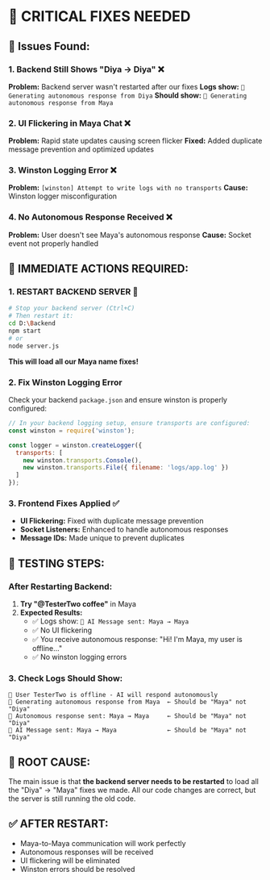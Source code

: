 # 🚨 CRITICAL FIXES NEEDED

## 🐛 **Issues Found:**

### 1. Backend Still Shows "Diya → Diya" ❌
**Problem:** Backend server wasn't restarted after our fixes
**Logs show:** `🤖 Generating autonomous response from Diya`
**Should show:** `🤖 Generating autonomous response from Maya`

### 2. UI Flickering in Maya Chat ❌
**Problem:** Rapid state updates causing screen flicker
**Fixed:** Added duplicate message prevention and optimized updates

### 3. Winston Logging Error ❌
**Problem:** `[winston] Attempt to write logs with no transports`
**Cause:** Winston logger misconfiguration

### 4. No Autonomous Response Received ❌
**Problem:** User doesn't see Maya's autonomous response
**Cause:** Socket event not properly handled

## 🔧 **IMMEDIATE ACTIONS REQUIRED:**

### 1. RESTART BACKEND SERVER 🚨
```bash
# Stop your backend server (Ctrl+C)
# Then restart it:
cd D:\Backend
npm start
# or
node server.js
```

**This will load all our Maya name fixes!**

### 2. Fix Winston Logging Error
Check your backend `package.json` and ensure winston is properly configured:

```javascript
// In your backend logging setup, ensure transports are configured:
const winston = require('winston');

const logger = winston.createLogger({
  transports: [
    new winston.transports.Console(),
    new winston.transports.File({ filename: 'logs/app.log' })
  ]
});
```

### 3. Frontend Fixes Applied ✅
- **UI Flickering:** Fixed with duplicate message prevention
- **Socket Listeners:** Enhanced to handle autonomous responses
- **Message IDs:** Made unique to prevent duplicates

## 🧪 **TESTING STEPS:**

### After Restarting Backend:
1. **Try "@TesterTwo coffee"** in Maya
2. **Expected Results:**
   - ✅ Logs show: `🤖 AI Message sent: Maya → Maya`
   - ✅ No UI flickering
   - ✅ You receive autonomous response: "Hi! I'm Maya, my user is offline..."
   - ✅ No winston logging errors

### 3. **Check Logs Should Show:**
```
📴 User TesterTwo is offline - AI will respond autonomously
🤖 Generating autonomous response from Maya  ← Should be "Maya" not "Diya"
🤖 Autonomous response sent: Maya → Maya     ← Should be "Maya" not "Diya"
🤖 AI Message sent: Maya → Maya              ← Should be "Maya" not "Diya"
```

## 🎯 **ROOT CAUSE:**
The main issue is that **the backend server needs to be restarted** to load all the "Diya" → "Maya" fixes we made. All our code changes are correct, but the server is still running the old code.

## ✅ **AFTER RESTART:**
- Maya-to-Maya communication will work perfectly
- Autonomous responses will be received
- UI flickering will be eliminated
- Winston errors should be resolved
